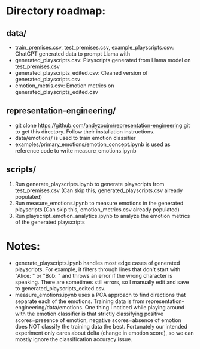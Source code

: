 # Directory roadmap:

## data/
- train_premises.csv, test_premises.csv, example_playscripts.csv: ChatGPT generated data to prompt Llama with
- generated_playscripts.csv: Playscripts generated from Llama model on test_premises.csv
- generated_playscripts_edited.csv: Cleaned version of generated_playscripts.csv
- emotion_metris.csv: Emotion metrics on generated_playscripts_edited.csv

## representation-engineering/
- git clone https://github.com/andyzoujm/representation-engineering.git to get this directory. Follow their installation instructions.
- data/emotions/ is used to train emotion classifier
- examples/primary_emotions/emotion_concept.ipynb is used as reference code to write measure_emotions.ipynb

## scripts/
1. Run generate_playscripts.ipynb to generate playscripts from test_premises.csv (Can skip this, generated_playscripts.csv already populated)
2. Run measure_emotions.ipynb to measure emotions in the generated playscripts (Can skip this, emotion_metrics.csv already populated)
3. Run playscript_emotion_analytics.ipynb to analyze the emotion metrics of the generated playscripts

# Notes:
- generate_playscripts.ipynb handles most edge cases of generated playscripts. For example, it filters through lines that don't start with "Alice: "
 or "Bob: " and throws an error if the wrong character is speaking. There are sometimes still errors, so I manually edit and save to generated_playscripts_edited.csv.
- measure_emotions.ipynb uses a PCA approach to find directions that separate each of the emotions. Training data is from representation-engineering/data/emotions.
One thing I noticed while playing around with the emotion classifier is that strictly classifying positive scores=presence of emotion, negative scores=absence of emotion 
does NOT classify the training data the best. Fortunately our intended experiment only cares about delta (change in emotion score), so we can mostly ignore the
 classification accuracy issue.
